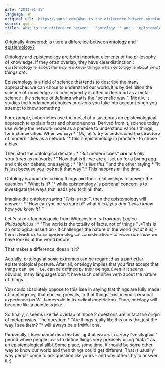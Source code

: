 ```yaml
---
date: '2013-01-15'
language: en
original_url: 'https://quora.com/What-is-the-difference-between-ontology-and-epistemology/answer/Clément-Renaud'
source: quora
title: 'What is the difference between  ''ontology '' and  ''epistemology ''?'
---
```


Originally Answered: [Is there a difference between ontology and
epistemology?](http://quora.com/Is-there-a-difference-between-ontology-and-epistemology?no_redirect=1)

Ontology and epistemology are both important elements of the philosophy
of knowledge. If they often overlap, they have clear distinction :
epistemology is about *the way we know* things when ontology is about
*what things are*.

Epistemology is a field of science that tends to describe the many
approaches we can chose to understand our world. It is by definition the
science of knowledge and consequently is often understood as a
meta-science : the science of defining what is the  "scientific way ".
Mostly, it studies the fundamental choices or givens you take into
account when you attempt to know something.

For example, cybernetics use the model of a system as an epistemological
approach to explain facts and phenomenons. Derived from it, science
today use widely the network model as a premise to understand various
things, for instance cities. When we say: * "Ok, let 's try to
understand the structure of modern cities as a network "* this is
epistemology in practice - to chose a bias.

Then start the ontological debate : * "But modern cities* ***are***
*actually structured as networks ! "* Now that is it : we are all set up
for a boring egg and chicken debate, one saying : * "It* is *like
this "* and the other saying * "It is just because you look at it that
way ".* This happens all the time.

Ontology is about describing things and their relationships to answer
the question * "What is it? "* while epistemology 's personal concern is
to investigate the ways that leads you to think that.

Imagine the ontology saying  "*This* is *that* ", then the epistemology
will answer : * "How can you be so sure of* what *it is if you don 't
even know* how *you know it? "*

Let 's take a famous quote from Wittgenstein 's *Tractatus
Logico-Philosophicus* : * "The world is the totality of facts, not of
things " .*This is an ontological assertion - it challenges the nature
of the world (*what* it is) - then it leads us to an epistemological
consideration - to reconsider *how* we have looked at the world before.

That makes a difference, doesn 't it?

Actually, ontology at some extremes can be regarded as a particular
epistemological posture. After all, ontology implies that you first
accept that things can  "be ", i.e. can be defined by their beings. Even
if it seems obvious, many languages don 't have such definitive verb
about the nature of things.

You could absolutely oppose to this idea in saying that things are fully
made of contingency, that context prevails, or that things exist in your
personal experience (as W. James said in its radical empiricism). Then,
ontology will become like a pointless joke.

So finally, it seems like the overlap of those 2 questions are in fact
the origin of metaphysics. The question: * "Are things really like this
or is that just the way I see them? "* will always be a fruitful one.

Personally, I have sometimes the feeling that we are in a very
 "ontological " period where people loves to define things very
precisely using  "data " as an epistemological alibi. Some place, some
time, it should be some other way to know our world and then things
could get different. That is usually why people come to ask question
like yours - and why others try to answer it :)
